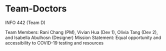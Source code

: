 # Team-Doctors
INFO 442 (Team D)

Team Members: Rani Chang (PM), Vivian Hua (Dev 1), Olivia Tang (Dev 2), and Isabella Abulhosn (Designer)
Mission Statement: Equal opportunity and accessibility to COVID-19 testing and resources
